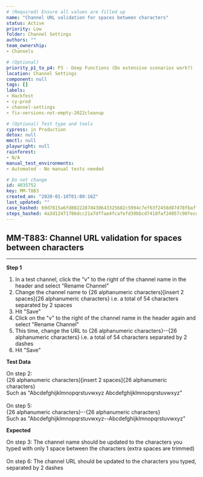 ```yaml
---
# (Required) Ensure all values are filled up
name: "Channel URL validation for spaces between characters"
status: Active
priority: Low
folder: Channel Settings
authors: ""
team_ownership: 
- Channels

# (Optional)
priority_p1_to_p4: P3 - Deep Functions (Do extensive scenarios work?)
location: Channel Settings
component: null
tags: []
labels: 
- Hackfest
- cy-prod
- channel-settings
- fix-versions-not-empty-2022cleanup

# (Optional) Test type and tools
cypress: in Production
detox: null
mmctl: null
playwright: null
rainforest: 
- N/A
manual_test_environments: 
- Automated - No manual tests needed

# Do not change
id: 4035752
key: MM-T883
created_on: "2020-01-18T01:00:16Z"
last_updated: ""
case_hashed: 69d7815a6fd8022287d430643325682c5994c7ef63f2458d87d78fbaffd7ae09e729ccf4a9ab840774e917333c5fb920
steps_hashed: 4a3d12471786dcc21a7dffae4fcafefd39bbcd7418faf24057c90fecdde3361b66b0ad96cada5721db0b15480ba806c3
---
```


<!-- (Auto-generated) Based on frontmatter's "key" and "name" -->

## MM-T883: Channel URL validation for spaces between characters

---

**Step 1**

1. In a test channel, click the "v" to the right of the channel name in the header and select "Rename Channel"
2. Change the channel name to {26 alphanumeric characters}\[insert 2 spaces]{26 alphanumeric characters} i.e. a total of 54 characters separated by 2 spaces
3. Hit "Save"
4. Click on the "v" to the right of the channel name in the header again and select "Rename Channel"
5. This time, change the URL to {26 alphanumeric characters}--{26 alphanumeric characters} i.e. a total of 54 characters separated by 2 dashes
6. Hit "Save"

**Test Data**

On step 2:\
{26 alphanumeric characters}\[insert 2 spaces]{26 alphanumeric characters}\
Such as "Abcdefghijklmnopqrstuvwxyz Abcdefghijklmnopqrstuvwxyz"\
\
On step 5:\
{26 alphanumeric characters}--{26 alphanumeric characters}\
Such as "Abcdefghijklmnopqrstuvwxyz--Abcdefghijklmnopqrstuvwxyz"

**Expected**

On step 3: The channel name should be updated to the characters you typed with only 1 space between the characters (extra spaces are trimmed)\
\
On step 6: The channel URL should be updated to the characters you typed, separated by 2 dashes
